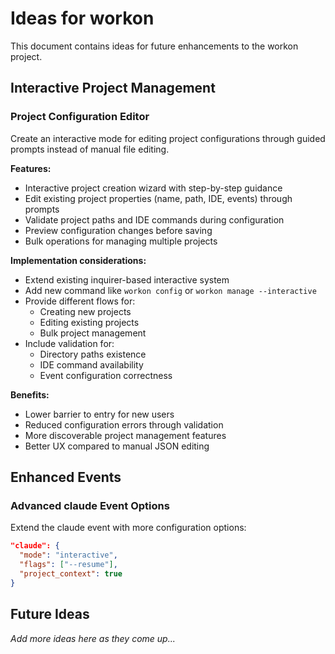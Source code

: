 # Ideas for workon

This document contains ideas for future enhancements to the workon project.

## Interactive Project Management

### Project Configuration Editor
Create an interactive mode for editing project configurations through guided prompts instead of manual file editing.

**Features:**
- Interactive project creation wizard with step-by-step guidance
- Edit existing project properties (name, path, IDE, events) through prompts
- Validate project paths and IDE commands during configuration
- Preview configuration changes before saving
- Bulk operations for managing multiple projects

**Implementation considerations:**
- Extend existing inquirer-based interactive system
- Add new command like `workon config` or `workon manage --interactive`
- Provide different flows for:
  - Creating new projects
  - Editing existing projects
  - Bulk project management
- Include validation for:
  - Directory paths existence
  - IDE command availability
  - Event configuration correctness

**Benefits:**
- Lower barrier to entry for new users
- Reduced configuration errors through validation
- More discoverable project management features
- Better UX compared to manual JSON editing

## Enhanced Events

### Advanced claude Event Options
Extend the claude event with more configuration options:
```json
"claude": {
  "mode": "interactive",
  "flags": ["--resume"],
  "project_context": true
}
```

## Future Ideas

*Add more ideas here as they come up...*